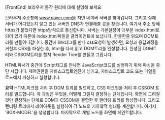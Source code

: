 [FrontEnd] 브라우저 동작 원리에 대해 설명해 보세요

브라우저 주소창에 www.naver.com을 치면 네이버 서버를 찾아갑니다.
그리고 실제 서버가 어디있는지 알고 있는 서버인 DNS가 연결해줄 곳을 찾습니다.
여기서 주소 앞에 https가 붙었다면 https방식으로 통신합니다.
서버는 기본설정이 대부분 index.html로 되어 있기 때문에 index.html파일을 클라이언트에 보냅니다.
한줄한줄 읽으며 DOM트리를 만들어나갑니다.
중간에 link태그를 만나 css요청이 발생하면, 요청과 응답과정을 거친후 CSS를 파싱한 후, html을 다시 읽고 DOM트리를 완성합니다.
완성된 DOM트리와 CSSOM트리를 합쳐 Render Tree를 만들고 그립니다.

HTML파서가 중간에 Script태그를 만나면 JavaScript코드를 실행하기 위해 파싱을 중단 시킵니다.
제어권한을 자바스크립트엔진에 넘기고, 자바스크립트 코드 또는 파일을 로드해서 파싱하고 실행합니다.

**요약**
HTML마크업 처리 후 DOM 트리를 빌드하고, CSS 마크업을 처리 후 CSSOM 트리를 빌드합니다.
이 과정은 무엇을, 어떻게 그릴지 결정하는 단계입니다.
화면에 그려질 것만 결정하는 단계로 DOM과 CSSOM을 결합한 후 렌더링 트리를 형성합니다.
그리고 렌더링 트리에서 레이아웃을 실행하여 각 노드의 기하학적 형태를 계산합니다. 여기서 'BOX-MODEL'을 생성합니다.
마지막으로 개별 노드를 화면에 페인트합니다.
